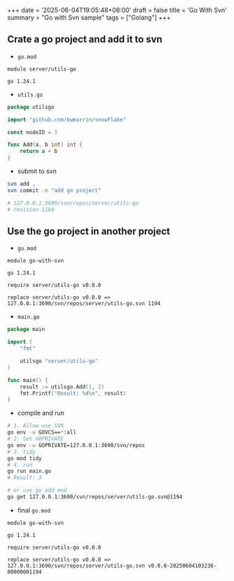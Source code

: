 +++
date = '2025-06-04T19:05:48+08:00'
draft = false
title = 'Go With Svn'
summary = "Go with Svn sample"
tags = ["Golang"]
+++

## Crate a go project and add it to svn

- `go.mod`

```
module server/utils-go

go 1.24.1
```

- `utils.go`

```go
package utilsgo

import "github.com/bwmarrin/snowflake"

const nodeID = 1

func Add(a, b int) int {
	return a + b
}

```

- submit to svn

```bash
svn add .
svn commit -m "add go project"

# 127.0.0.1:3690/svn/repos/server/utils-go
# revision 1194
```

## Use the go project in another project

- `go.mod`

```
module go-with-svn

go 1.24.1

require server/utils-go v0.0.0

replace server/utils-go v0.0.0 => 127.0.0.1:3690/svn/repos/server/utils-go.svn 1194

```

- `main.go`

```go
package main

import (
	"fmt"

	utilsgo "server/utils-go"
)

func main() {
	result := utilsgo.Add(1, 2)
	fmt.Printf("Result: %d\n", result)
}

```

- compile and run

```bash
# 1. Allow use SVN
go env -w GOVCS==*:all
# 2. Set GOPRIVATE
go env -w GOPRIVATE=127.0.0.1:3690/svn/repos
# 3. tidy
go mod tidy
# 4. run
go run main.go
# Result: 3

```

```bash
# or use go add mod
go get 127.0.0.1:3690/svn/repos/server/utils-go.svn@1194
```

- final `go.mod`

```
module go-with-svn

go 1.24.1

require server/utils-go v0.0.0

replace server/utils-go v0.0.0 => 127.0.0.1:3690/svn/repos/server/utils-go.svn v0.0.0-20250604103236-00000001194
```

